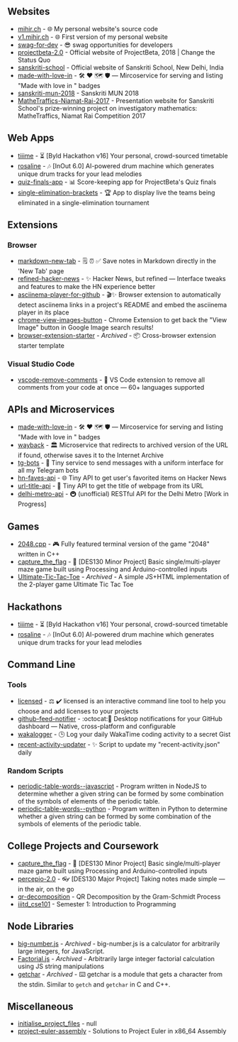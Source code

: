 ## Websites

* [mihir.ch](https://github.com/plibither8/mihir.ch) - 🌐 My personal website's source code
* [v1.mihir.ch](https://github.com/plibither8/v1.mihir.ch) - 🌐 First version of my personal website
* [swag-for-dev](https://github.com/swapagarwal/swag-for-dev) - 😎 swag opportunities for developers
* [projectbeta-2.0](https://github.com/Project-Beta/projectbeta-2.0) - Official website of ProjectBeta, 2018 | Change the Status Quo
* [sanskriti-school](https://github.com/Project-Beta/sanskriti-school) - Official website of Sanskriti School, New Delhi, India
* [made-with-love-in](https://github.com/plibither8/made-with-love-in) - 🛠️ ❤️ 🗺️ 🛡️ — Mircoservice for serving and listing "Made with love in <country-name>" badges
* [sanskriti-mun-2018](https://github.com/plibither8/sanskriti-mun-2018) - Sanskriti MUN 2018
* [MatheTraffics-Niamat-Rai-2017](https://github.com/plibither8/MatheTraffics-Niamat-Rai-2017) - Presentation website for Sanskriti School's prize-winning project on investigatory mathematics: MatheTraffics, Niamat Rai Competition 2017

## Web Apps

* [tiiime](https://github.com/plibither8/tiiime) - ⏳ [Byld Hackathon v16] Your personal, crowd-sourced timetable
* [rosaline](https://github.com/raghav-kukreti/rosaline) - 🎶 [InOut 6.0] AI-powered drum machine which generates unique drum tracks for your lead melodies
* [quiz-finals-app](https://github.com/Project-Beta/quiz-finals-app) - 📊 Score-keeping app for ProjectBeta's Quiz finals
* [single-elimination-brackets](https://github.com/Project-Beta/single-elimination-brackets) - 🏆 App to display live the teams being eliminated in a single-elimination tournament

## Extensions

### Browser

* [markdown-new-tab](https://github.com/plibither8/markdown-new-tab) - 🗒️ ⏰ ✅ Save notes in Markdown directly in the 'New Tab' page
* [refined-hacker-news](https://github.com/plibither8/refined-hacker-news) - ✨ Hacker News, but refined — Interface tweaks and features to make the HN experience better
* [asciinema-player-for-github](https://github.com/plibither8/asciinema-player-for-github) - 🎬✨ Browser extension to automatically detect asciinema links in a project's README and embed the asciinema player in its place
* [chrome-view-images-button](https://github.com/plibither8/chrome-view-images-button) - Chrome Extension to get back the "View Image" button in Google Image search results!
* [browser-extension-starter](https://github.com/plibither8/browser-extension-starter) - _Archived_ - 📦 Cross-browser extension starter template

### Visual Studio Code

* [vscode-remove-comments](https://github.com/plibither8/vscode-remove-comments) - 🚫 VS Code extension to remove all comments from your code at once — 60+ languages supported

## APIs and Microservices

* [made-with-love-in](https://github.com/plibither8/made-with-love-in) - 🛠️ ❤️ 🗺️ 🛡️ — Mircoservice for serving and listing "Made with love in <country-name>" badges
* [wayback](https://github.com/plibither8/wayback) - 🏛 Microservice that redirects to archived version of the URL if found, otherwise saves it to the Internet Archive
* [tg-bots](https://github.com/plibither8/tg-bots) - 🤖 Tiny service to send messages with a uniform interface for all my Telegram bots
* [hn-faves-api](https://github.com/plibither8/hn-faves-api) - 🌐 Tiny API to get user's favorited items on Hacker News
* [url-title-api](https://github.com/plibither8/url-title-api) - 🔗 Tiny API to get the title of webpage from its URL
* [delhi-metro-api](https://github.com/plibither8/delhi-metro-api) - 🚇 (unofficial) RESTful API for the Delhi Metro [Work in Progress]

## Games

* [2048.cpp](https://github.com/plibither8/2048.cpp) - 🎮 Fully featured terminal version of the game "2048" written in C++
* [capture_the_flag](https://github.com/plibither8/capture_the_flag) - 🚩 [DES130 Minor Project] Basic single/multi-player maze game built using Processing and Arduino-controlled inputs
* [Ultimate-Tic-Tac-Toe](https://github.com/plibither8/Ultimate-Tic-Tac-Toe) - _Archived_ - A simple JS+HTML implementation of the 2-player game Ultimate Tic Tac Toe

## Hackathons

* [tiiime](https://github.com/plibither8/tiiime) - ⏳ [Byld Hackathon v16] Your personal, crowd-sourced timetable
* [rosaline](https://github.com/raghav-kukreti/rosaline) - 🎶 [InOut 6.0] AI-powered drum machine which generates unique drum tracks for your lead melodies

## Command Line

### Tools

* [licensed](https://github.com/plibither8/licensed) - ⚖️ ✔️ licensed is an interactive command line tool to help you choose and add licenses to your projects
* [github-feed-notifier](https://github.com/plibither8/github-feed-notifier) - :octocat::bell: Desktop notifications for your GitHub dashboard — Native, cross-platform and configurable
* [wakalogger](https://github.com/plibither8/wakalogger) - 🕒 Log your daily WakaTime coding activity to a secret Gist
* [recent-activity-updater](https://github.com/plibither8/recent-activity-updater) - ✨ Script to update my "recent-activity.json" daily

### Random Scripts

* [periodic-table-words--javascript](https://github.com/plibither8/periodic-table-words--javascript) - Program written in NodeJS to determine whether a given string can be formed by some combination of the symbols of elements of the periodic table.
* [periodic-table-words--python](https://github.com/plibither8/periodic-table-words--python) - Program written in Python to determine whether a given string can be formed by some combination of the symbols of elements of the periodic table.

## College Projects and Coursework

* [capture_the_flag](https://github.com/plibither8/capture_the_flag) - 🚩 [DES130 Minor Project] Basic single/multi-player maze game built using Processing and Arduino-controlled inputs
* [percepio-2.0](https://github.com/plibither8/percepio-2.0) - 👓 [DES130 Major Project] Taking notes made simple — in the air, on the go
* [qr-decomposition](https://github.com/plibither8/qr-decomposition) - QR Decomposition by the Gram-Schmidt Process
* [iiitd_cse101](https://github.com/plibither8/iiitd_cse101) - Semester 1: Introduction to Programming

## Node Libraries

* [big-number.js](https://github.com/plibither8/big-number.js) - _Archived_ - big-number.js is a calculator for arbitrarily large integers, for JavaScript.
* [Factorial.js](https://github.com/plibither8/Factorial.js) - _Archived_ - Arbitrarily large integer factorial calculation using JS string manipulations
* [getchar](https://github.com/plibither8/getchar) - _Archived_ - ⌨️ getchar is a module that gets a character from the stdin. Similar to `getch` and `getchar` in C and C++.

## Miscellaneous

* [initialise_project_files](https://github.com/plibither8/initialise_project_files) - null
* [project-euler-assembly](https://github.com/plibither8/project-euler-assembly) - Solutions to Project Euler in x86_64 Assembly
